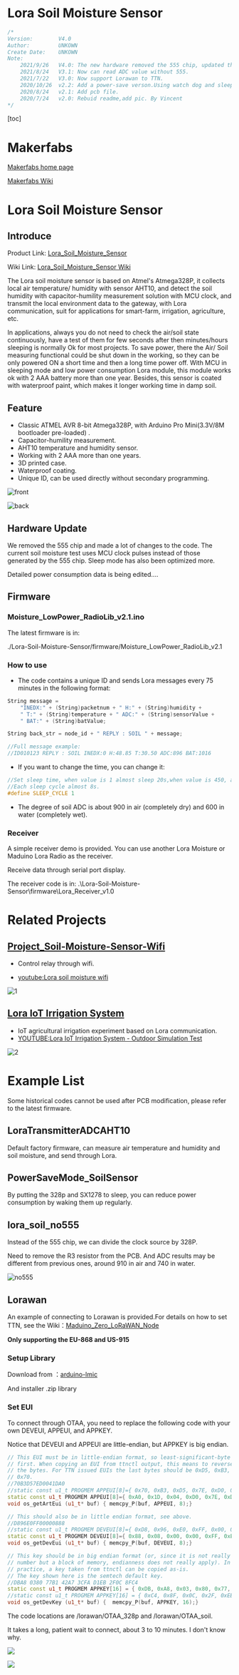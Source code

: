 # Lora Soil Moisture Sensor

```c++
/*
Version:		V4.0
Author:			UNKOWN
Create Date:	UNKOWN
Note:
	2021/9/26	V4.0: The new hardware removed the 555 chip, updated the BOM, and significantly improved battery life.
	2021/8/24	V3.1: Now can read ADC value without 555.
	2021/7/22	V3.0: Now support Lorawan to TTN.
	2020/10/26	v2.2: Add a power-save verson.Using watch dog and sleep mode.
	2020/8/24	v2.1: Add pcb file.
    2020/7/24	v2.0: Rebuid readme,add pic. By Vincent
*/
```

[toc]

# Makerfabs

[Makerfabs home page](https://www.makerfabs.com/)

[Makerfabs Wiki](https://makerfabs.com/wiki/index.php?title=Main_Page)


# Lora Soil Moisture Sensor

## Introduce

Product Link: [Lora_Soil_Moisture_Sensor](https://www.makerfabs.com/lora-soil-moisture-sensor.html)

Wiki Link:  [Lora_Soil_Moisture_Sensor Wiki](https://www.makerfabs.com/wiki/index.php?title=Lora_Soil_Moisture_Sensor)

The Lora soil moisture sensor is based on Atmel's Atmega328P, it collects local air temperature/ humidity with sensor AHT10, and detect the soil humidity with capacitor-humility measurement solution with MCU clock, and transmit the local environment data to the gateway, with Lora communication, suit for applications for smart-farm, irrigation, agriculture, etc. 

In applications, always you do not need to check the air/soil state continuously, have a test of them for few seconds after then minutes/hours sleeping is normally Ok for most projects. To save power, there the Air/ Soil measuring functional could be shut down in the working, so they can be only powered ON a short time and then a long time power off. With MCU in sleeping mode and low power consumption Lora module, this module works ok with 2 AAA battery more than one year. Besides, this sensor is coated with waterproof paint, which makes it longer working time in damp soil. 



## Feature

- Classic ATMEL AVR 8-bit Atmega328P, with Arduino Pro Mini(3.3V/8M bootloader pre-loaded) .
- Capacitor-humility measurement.
- AHT10 temperature and humidity sensor.
- Working with 2 AAA more than one years.
- 3D printed case.
- Waterproof coating.
- Unique ID, can be used directly without secondary programming.



![front](md_pic/front.jpg)

![back](md_pic/back.jpg)

## Hardware Update

We removed the 555 chip and made a lot of changes to the code. The current soil moisture test uses MCU clock pulses instead of those generated by the 555 chip. Sleep mode has also been optimized more.

Detailed power consumption data is being edited....



## Firmware

### Moisture_LowPower_RadioLib_v2.1.ino

The latest firmware is in:

./Lora-Soil-Moisture-Sensor/firmware/Moisture_LowPower_RadioLib_v2.1


### How to use
- The code contains a unique ID and sends Lora messages every 75 minutes in the following format:

```c++
String message = 
    "INEDX:" + (String)packetnum + " H:" + (String)humidity + 
    " T:" + (String)temperature + " ADC:" + (String)sensorValue + 
    " BAT:" + (String)batValue;

String back_str = node_id + " REPLY : SOIL " + message;

//Full message example:
//ID010123 REPLY : SOIL INEDX:0 H:48.85 T:30.50 ADC:896 BAT:1016
```

- If you want to change the time, you can change it:

```c++
//Set sleep time, when value is 1 almost sleep 20s,when value is 450, almost 1 hour.
//Each sleep cycle almost 8s.
#define SLEEP_CYCLE 1

```

- The degree of soil ADC is about 900 in air (completely dry) and 600 in water (completely wet).

### Receiver

A simple receiver demo is provided. You can use another Lora Moisture or Maduino Lora Radio as the receiver.

Receive data through serial port display.

The receiver code is in: .\Lora-Soil-Moisture-Sensor\firmware\Lora_Receiver_v1.0




# Related Projects

## [Project_Soil-Moisture-Sensor-Wifi](https://github.com/Makerfabs/Project_Soil-Moisture-Sensor-Wifi)

- Control relay through wifi.

- [youtube:Lora soil moisture wifi](https://youtu.be/1wYAwtzNxJU)

![1](md_pic/soil_wifi.png)

## [Lora IoT Irrigation System](https://github.com/Makerfabs/Project_IoT-Irrigation-System)

- IoT agricultural irrigation experiment based on Lora communication.
- [YOUTUBE:Lora IoT Irrigation System - Outdoor Simulation Test](https://youtu.be/0mY6Ox0YvRk)

![2](md_pic/2.jpg)



# Example List

Some historical codes cannot be used after PCB modification, please refer to the latest firmware.

## LoraTransmitterADCAHT10

Default factory firmware, can measure air temperature and humidity and soil moisture, and send through Lora.



## PowerSaveMode_SoilSensor

By putting the 328p and SX1278 to sleep, you can reduce power consumption by waking them up regularly.



## lora_soil_no555

Instead of the 555 chip, we can divide the clock source by 328P.

Need to remove the R3 resistor from the PCB. And ADC results may be different from previous ones, around 910 in air and 740 in water.

![no555](md_pic/no555.jpg)



## Lorawan

An example of connecting to Lorawan is provided.For details on how to set TTN, see the Wiki：[Maduino_Zero_LoRaWAN_Node](https://www.makerfabs.com/wiki/index.php?title=Maduino_Zero_LoRaWAN_Node)

**Only supporting the EU-868 and US-915**

### Setup Library

Download from ：[arduino-lmic](https://github.com/matthijskooijman/arduino-lmic)

And installer .zip library

### Set EUI

To connect through OTAA, you need to replace the following code with your own DEVEUI, APPEUI, and APPKEY.

Notice that DEVEUI and APPEUI are little-endian, but APPKEY is big endian.

```c++
// This EUI must be in little-endian format, so least-significant-byte
// first. When copying an EUI from ttnctl output, this means to reverse
// the bytes. For TTN issued EUIs the last bytes should be 0xD5, 0xB3,
// 0x70.
//70B3D57ED0041DA0
//static const u1_t PROGMEM APPEUI[8]={ 0x70, 0xB3, 0xD5, 0x7E, 0xD0, 0x04, 0x1D, 0xA0 };
static const u1_t PROGMEM APPEUI[8]={ 0xA0, 0x1D, 0x04, 0xD0, 0x7E, 0xD5, 0xB3, 0x70 };
void os_getArtEui (u1_t* buf) { memcpy_P(buf, APPEUI, 8);}

// This should also be in little endian format, see above.
//D896E0FF00000888
//static const u1_t PROGMEM DEVEUI[8]={ 0xD8, 0x96, 0xE0, 0xFF, 0x00, 0x00, 0x08, 0x88 };
static const u1_t PROGMEM DEVEUI[8]={ 0x88, 0x08, 0x00, 0x00, 0xFF, 0xE0, 0x96, 0xD8 };
void os_getDevEui (u1_t* buf) { memcpy_P(buf, DEVEUI, 8);}

// This key should be in big endian format (or, since it is not really a
// number but a block of memory, endianness does not really apply). In
// practice, a key taken from ttnctl can be copied as-is.
// The key shown here is the semtech default key.
//DBA8 0380 77B1 42A7 3CFA D1EB 2F0C 8FC4
static const u1_t PROGMEM APPKEY[16] = { 0xDB, 0xA8, 0x03, 0x80, 0x77, 0xB1, 0x42, 0xA7, 0x3C, 0xFA, 0xD1, 0xEB, 0x2F, 0x0C, 0x8F, 0xC4 };
//static const u1_t PROGMEM APPKEY[16] = { 0xC4, 0x8F, 0x0C, 0x2F, 0xEB, 0xD1, 0xFA, 0x3C, 0xA7, 0x42, 0xB1, 0x77, 0x80, 0x03, 0xA8, 0xDB };
void os_getDevKey (u1_t* buf) {  memcpy_P(buf, APPKEY, 16);}
```

The code locations are /lorawan/OTAA_328p and /lorawan/OTAA_soil.

It takes a long, patient wait to connect, about 3 to 10 minutes. I don't know why.

![](md_pic/lorawan.jpg)

![](md_pic/lorawan2.jpg)


